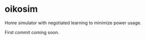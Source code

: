 # oikosim
Home simulator with negotiated learning to minimize power usage.

First commit coming soon.
